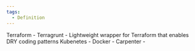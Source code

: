 ```yaml
---
tags:
  - Definition
---
```


Terraform - 
Terragrunt - Lightweight wrapper for Terraform that enables DRY coding patterns
Kubenetes -
Docker - 
Carpenter - 
